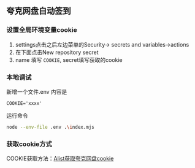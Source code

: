 ## 夸克网盘自动签到

### 设置全局环境变量cookie
1. settings点击之后左边菜单的Security-> secrets and variables->actions
2. 在下面点击New repository secret
3. name 填写 `COOKIE`, secret填写获取的cookie

### 本地调试
新增一个文件.env
内容是
```text
COOKIE='xxxx'
```
运行命令
```bash
node --env-file .env .\index.mjs
```

### 获取cookie方式
COOKIE获取方法：[Alist获取夸克网盘cookie](https://alist.nn.ci/zh/guide/drivers/quark.html)

